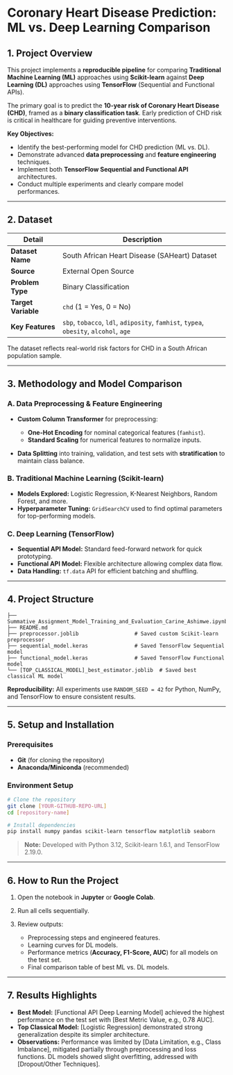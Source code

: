 # Coronary Heart Disease Prediction: ML vs. Deep Learning Comparison

## 1. Project Overview

This project implements a **reproducible pipeline** for comparing **Traditional Machine Learning (ML)** approaches using **Scikit-learn** against **Deep Learning (DL)** approaches using **TensorFlow** (Sequential and Functional APIs).

The primary goal is to predict the **10-year risk of Coronary Heart Disease (CHD)**, framed as a **binary classification task**. Early prediction of CHD risk is critical in healthcare for guiding preventive interventions.

**Key Objectives:**

* Identify the best-performing model for CHD prediction (ML vs. DL).
* Demonstrate advanced **data preprocessing** and **feature engineering** techniques.
* Implement both **TensorFlow Sequential and Functional API** architectures.
* Conduct multiple experiments and clearly compare model performances.

---

## 2. Dataset

| Detail              | Description                                                                           |
| ------------------- | ------------------------------------------------------------------------------------- |
| **Dataset Name**    | South African Heart Disease (SAHeart) Dataset                                         |
| **Source**          | External Open Source                                                                  |
| **Problem Type**    | Binary Classification                                                                 |
| **Target Variable** | `chd` (1 = Yes, 0 = No)                                                               |
| **Key Features**    | `sbp`, `tobacco`, `ldl`, `adiposity`, `famhist`, `typea`, `obesity`, `alcohol`, `age` |

The dataset reflects real-world risk factors for CHD in a South African population sample.

---

## 3. Methodology and Model Comparison

### A. Data Preprocessing & Feature Engineering

* **Custom Column Transformer** for preprocessing:

  * **One-Hot Encoding** for nominal categorical features (`famhist`).
  * **Standard Scaling** for numerical features to normalize inputs.
* **Data Splitting** into training, validation, and test sets with **stratification** to maintain class balance.

### B. Traditional Machine Learning (Scikit-learn)

* **Models Explored:** Logistic Regression, K-Nearest Neighbors, Random Forest, and more.
* **Hyperparameter Tuning:** `GridSearchCV` used to find optimal parameters for top-performing models.

### C. Deep Learning (TensorFlow)

* **Sequential API Model:** Standard feed-forward network for quick prototyping.
* **Functional API Model:** Flexible architecture allowing complex data flow.
* **Data Handling:** `tf.data` API for efficient batching and shuffling.

---

## 4. Project Structure

```
├── Summative_Assignment_Model_Training_and_Evaluation_Carine_Ashimwe.ipynb
├── README.md
├── preprocessor.joblib                  # Saved custom Scikit-learn preprocessor
├── sequential_model.keras               # Saved TensorFlow Sequential model
├── functional_model.keras               # Saved TensorFlow Functional model
└── [TOP_CLASSICAL_MODEL]_best_estimator.joblib  # Saved best classical ML model
```

**Reproducibility:**
All experiments use `RANDOM_SEED = 42` for Python, NumPy, and TensorFlow to ensure consistent results.

---

## 5. Setup and Installation

### Prerequisites

* **Git** (for cloning the repository)
* **Anaconda/Miniconda** (recommended)

### Environment Setup

```bash
# Clone the repository
git clone [YOUR-GITHUB-REPO-URL]
cd [repository-name]

# Install dependencies
pip install numpy pandas scikit-learn tensorflow matplotlib seaborn
```

> **Note:** Developed with Python 3.12, Scikit-learn 1.6.1, and TensorFlow 2.19.0.

---

## 6. How to Run the Project

1. Open the notebook in **Jupyter** or **Google Colab**.
2. Run all cells sequentially.
3. Review outputs:

   * Preprocessing steps and engineered features.
   * Learning curves for DL models.
   * Performance metrics (**Accuracy, F1-Score, AUC**) for all models on the test set.
   * Final comparison table of best ML vs. DL models.

---

## 7. Results Highlights

* **Best Model:** [Functional API Deep Learning Model] achieved the highest performance on the test set with [Best Metric Value, e.g., 0.78 AUC].
* **Top Classical Model:** [Logistic Regression] demonstrated strong generalization despite its simpler architecture.
* **Observations:** Performance was limited by [Data Limitation, e.g., Class Imbalance], mitigated partially through preprocessing and loss functions. DL models showed slight overfitting, addressed with [Dropout/Other Techniques].
